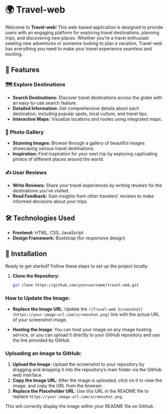 # 🌍 Travel-web

Welcome to **Travel-web**! This web-based application is designed to provide users with an engaging platform for exploring travel destinations, planning trips, and discovering new places. Whether you're a travel enthusiast seeking new adventures or someone looking to plan a vacation, Travel-web has everything you need to make your travel experience seamless and exciting.

## 🚀 Features

### 🗺️ Explore Destinations
- **Search Destinations:** Discover travel destinations across the globe with an easy-to-use search feature.
- **Detailed Information:** Get comprehensive details about each destination, including popular spots, local culture, and travel tips.
- **Interactive Maps:** Visualize locations and routes using integrated maps.

### 📸 Photo Gallery
- **Stunning Images:** Browse through a gallery of beautiful images showcasing various travel destinations.
- **Inspiration:** Find inspiration for your next trip by exploring captivating photos of different places around the world.

### ✍️ User Reviews
- **Write Reviews:** Share your travel experiences by writing reviews for the destinations you've visited.
- **Read Feedback:** Gain insights from other travelers' reviews to make informed decisions about your trips.

## 🛠️ Technologies Used
- **Frontend:** HTML, CSS, JavaScript
- **Design Framework:** Bootstrap (for responsive design)

## 🔧 Installation

Ready to get started? Follow these steps to set up the project locally:

1. **Clone the Repository:**
   ```bash
   git clone https://github.com/yourusername/travel-web.git

### How to Update the Image:
- **Replace the Image URL**: Update the `![Travel-web Screenshot](https://your-image-url.com/screenshot.png)` line with the actual URL of your screenshot image.

- **Hosting the Image**: You can host your image on any image hosting service, or you can upload it directly to your GitHub repository and use the link provided by GitHub.

### Uploading an Image to GitHub:
1. **Upload the Image**: Upload the screenshot to your repository by dragging and dropping it into the repository’s main folder via the GitHub web interface.
2. **Copy the Image URL**: After the image is uploaded, click on it to view the image, and copy the URL from the browser.
3. **Replace the Placeholder URL**: Use this URL in the README file to replace `https://your-image-url.com/screenshot.png`.

This will correctly display the image within your README file on GitHub.

